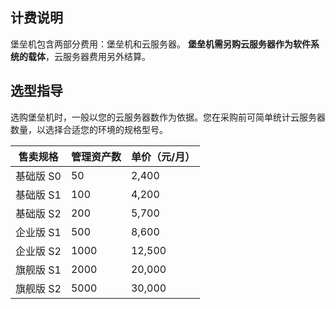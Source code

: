 ## 计费说明

堡垒机包含两部分费用：堡垒机和云服务器。
**堡垒机需另购云服务器作为软件系统的载体**，云服务器费用另外结算。

## 选型指导
选购堡垒机时，一般以您的云服务器数作为依据。您在采购前可简单统计云服务器数量，以选择合适您的环境的规格型号。

| 售卖规格  | 管理资产数 | 单价（元/月） |
| --------- | ---------- | ------------- |
| 基础版 S0 | 50         | 2,400          |
| 基础版 S1 | 100        | 4,200          |
| 基础版 S2 | 200        | 5,700          |
| 企业版 S1 | 500        | 8,600          |
| 企业版 S2 | 1000       | 12,500         |
| 旗舰版 S1 | 2000       | 20,000         |
| 旗舰版 S2 | 5000       | 30,000         |



